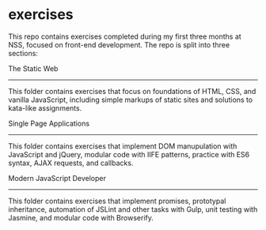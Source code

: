 # exercises

This repo contains exercises completed during my first three months at NSS, focused on front-end development. The repo is split into three sections:

The Static Web
______________

This folder contains exercises that focus on foundations of HTML, CSS, and vanilla JavaScript, including simple markups of static sites and solutions to kata-like assignments.

Single Page Applications
________________________

This folder contains exercises that implement DOM manupulation with JavaScript and jQuery, modular code with IIFE patterns, practice with ES6 syntax, AJAX requests, and callbacks.

Modern JavaScript Developer
___________________________

This folder contains exercises that implement promises, prototypal inheritance, automation of JSLint and other tasks with Gulp, unit testing with Jasmine, and modular code with Browserify.
